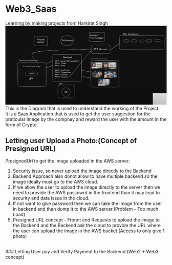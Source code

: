 # Web3_Saas
Learning by making projects from Harkirat Singh 
![Working](https://github.com/NamanGarg12/Web3_Saas/blob/main/Screenshot%202024-11-08%20223030.png)
This is the Diagram that is used to understand the working of the Project.
<br>
It is a Saas Application that is used to get the user suggestion for the praticular image by the compnay and reward the user with the amount in the form of Crypto.
<br>
## Letting user Upload a Photo:(Concept of Presigned URL)
PresignedUrl to get the image uploaded in the AWS server:<br>
1) Security issue, so never upload the image directly to the Backend<br>
2) Backend Approach also donot allow to have multiple backend so the image ideally must go to the AWS cloud.<br>
3) If we allow the user to upload the image directly to the server then we need to provide the AWS passowrd in the frontend than it may lead to security and data issue in the cloud.<br>
4) If not want to give password then we can take the image from the user in backend and then dump it to the AWS server.(Problem - Too much Load)<br>
5) Presigned URL concept - Fronnt end Requests to upload the image to the Backend and the Backend ask the cloud to provide the URL where the user can upload the image in the AWS bucket.(Access to only give 1 photo)<br>
<br>
### Letting User pay and Verify Payment to the Backend:(Web2 + Web3 concept)

